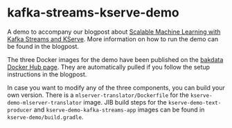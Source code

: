 # kafka-streams-kserve-demo

A demo to accompany our blogpost about [Scalable Machine Learning with Kafka Streams and KServe](https://medium.com/bakdata/scalable-machine-learning-with-kafka-streams-and-kserve-85308858d867). More information on how to run the demo can be found in the blogpost.

The three Docker images for the demo have been published on the [bakdata Docker Hub page](https://hub.docker.com/u/bakdata). They are automatically pulled if you follow the setup instructions in the blogpost.

In case you want to modify any of the three components, you can build your own version. There is a `mlserver-translator/Dockerfile` for the `kserve-demo-mlserver-translator` image. JIB build steps for the `kserve-demo-text-producer` and `kserve-demo-kafka-streams-app` images can be found in `kserve-demo/build.gradle`.
